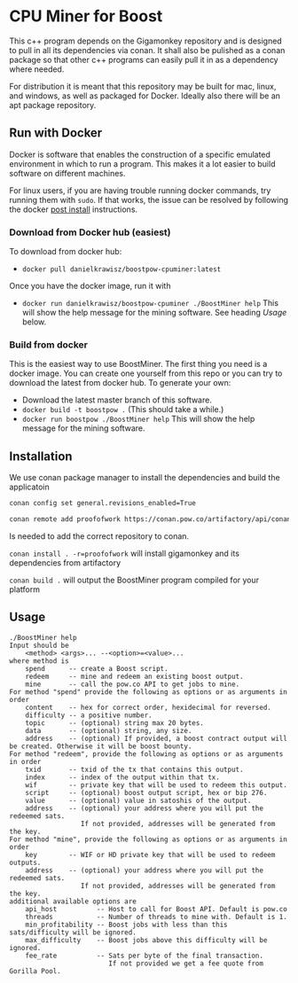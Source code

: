 # CPU Miner for Boost

This c++ program depends on the Gigamonkey repository and is designed to pull in all its dependencies via conan. It shall also be pulished as a conan package so that other c++ programs can easily pull it in as a dependency where needed.

For distribution it is meant that this repository may be built for mac, linux, and windows, as well as packaged for Docker. Ideally also there will be an apt package repository.

## Run with Docker

Docker is software that enables the construction of a specific emulated environment in which to run a program. This makes it a lot easier to build software on different machines. 

For linux users, if you are having trouble running docker commands, try running them with `sudo`. If that works, the issue can be resolved by following the docker [post install](https://docs.docker.com/engine/install/linux-postinstall/) instructions.

### Download from Docker hub (easiest)

To download from docker hub:

* `docker pull danielkrawisz/boostpow-cpuminer:latest`

Once you have the docker image, run it with

* `docker run danielkrawisz/boostpow-cpuminer ./BoostMiner help` This will show the help message for the mining software.
   See heading *Usage* below. 

### Build from docker

This is the easiest way to use BoostMiner. The first thing you need is a docker image. You can create one yourself from this repo or you can try to download the latest from docker hub. To generate your own:

* Download the latest master branch of this software.
* `docker build -t boostpow .` (This should take a while.)
* `docker run boostpow ./BoostMiner help` This will show the help message for the mining software.

## Installation

We use conan package manager to install the dependencies and build the applicatoin
```bash
conan config set general.revisions_enabled=True

conan remote add proofofwork https://conan.pow.co/artifactory/api/conan/conan
```
Is needed to add the correct repository to conan.

`conan install . -r=proofofwork` will install gigamonkey and its dependencies from artifactory

`conan build .` will output the BoostMiner program compiled for your platform

## Usage

```
./BoostMiner help
Input should be
	<method> <args>... --<option>=<value>...
where method is
	spend      -- create a Boost script.
	redeem     -- mine and redeem an existing boost output.
	mine       -- call the pow.co API to get jobs to mine.
For method "spend" provide the following as options or as arguments in order
	content    -- hex for correct order, hexidecimal for reversed.
	difficulty -- a positive number.
	topic      -- (optional) string max 20 bytes.
	data       -- (optional) string, any size.
	address    -- (optional) If provided, a boost contract output will be created. Otherwise it will be boost bounty.
For method "redeem", provide the following as options or as arguments in order
	txid       -- txid of the tx that contains this output.
	index      -- index of the output within that tx.
	wif        -- private key that will be used to redeem this output.
	script     -- (optional) boost output script, hex or bip 276.
	value      -- (optional) value in satoshis of the output.
	address    -- (optional) your address where you will put the redeemed sats.
	              If not provided, addresses will be generated from the key.
For method "mine", provide the following as options or as arguments in order
	key        -- WIF or HD private key that will be used to redeem outputs.
	address    -- (optional) your address where you will put the redeemed sats.
	              If not provided, addresses will be generated from the key.
additional available options are
	api_host          -- Host to call for Boost API. Default is pow.co
	threads           -- Number of threads to mine with. Default is 1.
	min_profitability -- Boost jobs with less than this sats/difficulty will be ignored.
	max_difficulty    -- Boost jobs above this difficulty will be ignored.
	fee_rate          -- Sats per byte of the final transaction.
	                     If not provided we get a fee quote from Gorilla Pool.
```




